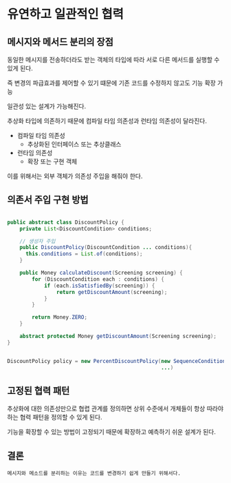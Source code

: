 # 유연하고 일관적인 협력

## 메시지와 메서드 분리의 장점

동일한 메시지를 전송하더라도 받는 객체의 타입에 따라 서로 다른 메서드를 실행할 수 있게 된다.

즉 변경의 파급효과를 제어할 수 있기 떄문에 기존 코드를 수정하지 않고도 기능 확장 가능

일관성 있는 설계가 가능해진다.

추상화 타입에 의존하기 때문에 컴파일 타임 의존성과 런타임 의존성이 달라진다.

-   컴파일 타임 의존성
    -   추상화된 인터페이스 또는 추상클래스
-   런타임 의존성
    -   확장 또는 구현 객체

이를 위해서는 외부 객체가 의존성 주입을 해줘야 한다.

## 의존서 주입 구현 방법

```Java

public abstract class DiscountPolicy {
    private List<DiscountCondition> conditions;

    // 생성자 주입
    public DiscountPolicy(DiscountCondition ... conditions){
      this.conditions = List.of(conditions);
    }

    public Money calculateDiscount(Screening screening) {
        for (DiscountCondition each : conditions) {
            if (each.isSatisfiedBy(screening)) {
                return getDiscountAmount(screening);
            }
        }

        return Money.ZERO;
    }

    abstract protected Money getDiscountAmount(Screening screening);
}


DiscountPolicy policy = new PercentDiscountPolicy(new SequenceCondition(1),
                                                  ...)
```

## 고정된 협력 패턴

추상화에 대한 의존성만으로 협렵 관계를 정의하면 상위 수준에서 개체들이 항상 따라야하는 협력 패턴을 정의할 수 있게 된다.

기능을 확장할 수 있는 방법이 고정되기 때문에 확장하고 예측하기 쉬운 설계가 된다.

## 결론

`메시지와 메소드를 분리하는 이유는 코드를 변경하기 쉽게 만들기 위해서다.`
